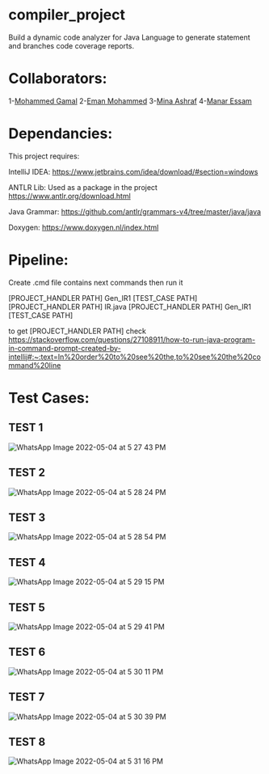 # compiler_project
Build a dynamic code analyzer for Java Language to generate statement and branches code coverage reports.

# Collaborators:
1-[Mohammed Gamal](https://github.com/Mu7ammadGamal)
2-[Eman Mohammed](https://github.com/EmanMohammedAbdElmoneim)
3-[Mina Ashraf](https://github.com/MinaAashraf)
4-[Manar Essam](https://github.com/manaressam9)

# Dependancies:
This project requires:

IntelliJ IDEA:
https://www.jetbrains.com/idea/download/#section=windows

ANTLR Lib:
Used as a package in the project
https://www.antlr.org/download.html

Java Grammar: 
https://github.com/antlr/grammars-v4/tree/master/java/java

Doxygen:
https://www.doxygen.nl/index.html


# Pipeline:
Create .cmd file contains next commands then run it

[PROJECT_HANDLER PATH] Gen_IR1 [TEST_CASE PATH]
[PROJECT_HANDLER PATH] IR.java
[PROJECT_HANDLER PATH] Gen_IR1 [TEST_CASE PATH] 

to get [PROJECT_HANDLER PATH] check https://stackoverflow.com/questions/27108911/how-to-run-java-program-in-command-prompt-created-by-intellij#:~:text=In%20order%20to%20see%20the,to%20see%20the%20command%20line


# Test Cases:

## TEST 1

![WhatsApp Image 2022-05-04 at 5 27 43 PM](https://user-images.githubusercontent.com/47754184/166717795-f0b4b86f-6bcb-4da2-9202-6b6778086e80.jpeg)

## TEST 2

![WhatsApp Image 2022-05-04 at 5 28 24 PM](https://user-images.githubusercontent.com/47754184/166717698-e13bbd89-28b8-490e-94b3-bd32ef554d64.jpeg)

## TEST 3

![WhatsApp Image 2022-05-04 at 5 28 54 PM](https://user-images.githubusercontent.com/47754184/166717642-a2a62a2b-36d8-4058-9b1f-f7b1fab76986.jpeg)

## TEST 4

![WhatsApp Image 2022-05-04 at 5 29 15 PM](https://user-images.githubusercontent.com/47754184/166717470-97ec49a5-75b8-4346-ae3d-176f8479c992.jpeg)

## TEST 5

![WhatsApp Image 2022-05-04 at 5 29 41 PM](https://user-images.githubusercontent.com/47754184/166717281-08542f2f-4700-494f-9695-46d4d776775c.jpeg)

## TEST 6

![WhatsApp Image 2022-05-04 at 5 30 11 PM](https://user-images.githubusercontent.com/47754184/166717411-479290dc-2c22-4688-b58f-a93814518d0b.jpeg)

## TEST 7

![WhatsApp Image 2022-05-04 at 5 30 39 PM](https://user-images.githubusercontent.com/47754184/166717535-b9e40cd4-a912-43c4-b35a-54e6a7dbef6d.jpeg)

## TEST 8

![WhatsApp Image 2022-05-04 at 5 31 16 PM](https://user-images.githubusercontent.com/47754184/166717559-892b8336-ef95-4911-bbde-cb455b93c5be.jpeg)
